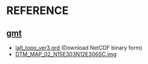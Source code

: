 # REFERENCE
## [gmt](https://github.com/GenericMappingTools/gmt/releases/tag/6.5.0)
- [lalt_topo_ver3.grd](https://www.miz.nao.ac.jp/rise/node/346.html) (Download NetCDF binary form)
- [DTM_MAP_02_N15E303N12E306SC.img](https://data.darts.isas.jaxa.jp/pub/pds3/sln-l-tc-5-dtm-map-v2.0/lon303/data/)